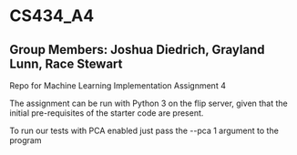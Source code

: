 # CS434_A4
## Group Members: Joshua Diedrich, Grayland Lunn, Race Stewart
Repo for Machine Learning Implementation Assignment 4

The assignment can be run with Python 3 on the flip server, given that the
initial pre-requisites of the starter code are present.

To run our tests with PCA enabled just pass the --pca 1 argument to the program
